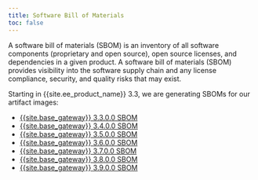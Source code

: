 ```yaml
---
title: Software Bill of Materials
toc: false
---
```


A software bill of materials (SBOM) is an inventory of all software components (proprietary and open source), open source licenses, and dependencies in a given product. A software bill of materials (SBOM) provides visibility into the software supply chain and any license compliance, security, and quality risks that may exist.

Starting in {{site.ee_product_name}} 3.3, we are generating SBOMs for our artifact images:
* [{{site.base_gateway}} 3.3.0.0 SBOM](https://packages.konghq.com/public/gateway-33/raw/versions/3.3.0.0/security-assets.tar.gz)
* [{{site.base_gateway}} 3.4.0.0 SBOM](https://packages.konghq.com/public/gateway-34/raw/versions/3.4.0.0/security-assets.tar.gz)
* [{{site.base_gateway}} 3.5.0.0 SBOM](https://packages.konghq.com/public/gateway-35/raw/versions/3.5.0.0/security-assets.tar.gz)
* [{{site.base_gateway}} 3.6.0.0 SBOM](https://packages.konghq.com/public/gateway-36/raw/versions/3.6.0.0/security-assets.tar.gz)
* [{{site.base_gateway}} 3.7.0.0 SBOM](https://packages.konghq.com/public/gateway-37/raw/versions/3.7.0.0/security-assets.tar.gz)
* [{{site.base_gateway}} 3.8.0.0 SBOM](https://packages.konghq.com/public/gateway-38/raw/versions/3.8.0.0/security-assets.tar.gz)
* [{{site.base_gateway}} 3.9.0.0 SBOM](https://packages.konghq.com/public/gateway-39/raw/versions/3.9.0.0/security-assets.tar.gz)
